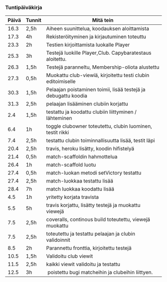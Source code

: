 ### Tuntipäiväkirja
Päivä | Tunnit | Mitä tein
--- | -------- | -----
16.3 | 2,5h | Aiheen suunittelua, koodauksen aloittamista
17.3 | 4h | Rekisteröityminen ja kirjautuminen toteuttu 
23.3 | 2h | Testien kirjoittamista luokalle Player
25.3 | 3h | Testejä luokille Player,Club. Capybaratestaus aloitettu.
26.3 | 1,5h | Testejä paranneltu, Membership-oliota alustettu
27.3 | 0,5h | Muokattu club-viewiä, kirjoitettu testi clubin editoimiselle
30.3 | 1,5h | Pelaajan poistaminen toimii, lisää testejä ja debugattu koodia
31.3 | 2,5h | pelaajan lisääminen clubiin korjattu
2.4  | 1,5h | testattu ja koodattu clubiin liittyminen / lähteminen
6.4  | 1h   | toggle clubowner toteutettu, clubin luominen, testit rikki
7.4  | 2,5h | testattu clubin toiminnallisuutta lisää, testit läpi
20.4 | 2,5h | travis, heroku lisätty, koodin hifistelyä
21.4 | 0,5h | match-scaffoldin hahmottelua
26.4 | 1h   | match-scaffold luotu
27.4 | 0,5h | match-luokan metodi setVictory testattu 
27.4 | 2,5h | match-luokkaa testattu lisää
28.4 | 7h   | match luokkaa koodattu lisää
4.5  | 1h   | yritetty korjata travista
5.5  | 5h   | travis korjattu, lisätty testejä ja muokattu viewejä
7.5  | 2,5h | coveralls, continous build toteutettu, viewejä muokattu
7.5  | 2,5h | toteutettu ja testattu pelaajan ja clubin validoinnit
8.5  | 2h   | Parannettu fronttia, kirjoitettu testejä 
10.5 | 1,5h | Validoitu club viewit 
11.5 | 2,5h | kaikki viewit validoitu ja testattu
12.5 | 3h   | poistettu bugi matcheihin ja clubeihin liittyen.
